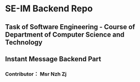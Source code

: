 # SE-IM Backend Repo

## Task of Software Engineering - Course of Department of Computer Science and Technology  

## Instant Message Backend Part

### Contributor： Msr Nzh Zj